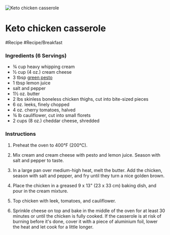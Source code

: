 
![Keto chicken casserole](https://i.dietdoctor.com/wp-content/uploads/2015/11/DD-7b.jpg?auto=compress%2Cformat&w=1200&h=800&fit=crop)

# Keto chicken casserole

#Recipe 
#Recipe/Breakfast 

### Ingredients (6 Servings)

-   ¾ cup heavy whipping cream
-   ½ cup (4 oz.) cream cheese
-   3 tbsp [green pesto](https://www.dietdoctor.com/recipes/classic-pesto)
-   1 tbsp lemon juice
-   salt and pepper
-   1½ oz. butter
-   2 lbs skinless boneless chicken thighs, cut into bite-sized pieces
-   6 oz. leeks, finely chopped
-   4 oz. cherry tomatoes, halved
-   ¾ lb cauliflower, cut into small florets
-   2 cups (8 oz.) cheddar cheese, shredded

### Instructions

1.  Preheat the oven to 400°F (200°C).
    
2.  Mix cream and cream cheese with pesto and lemon juice. Season with salt and pepper to taste.
    
3.  In a large pan over medium-high heat, melt the butter. Add the chicken, season with salt and pepper, and fry until they turn a nice golden brown.
    
4.  Place the chicken in a greased 9 x 13" (23 x 33 cm) baking dish, and pour in the cream mixture.
    
5.  Top chicken with leek, tomatoes, and cauliflower.
    
6.  Sprinkle cheese on top and bake in the middle of the oven for at least 30 minutes or until the chicken is fully cooked. If the casserole is at risk of burning before it's done, cover it with a piece of aluminium foil, lower the heat and let cook for a little longer.

